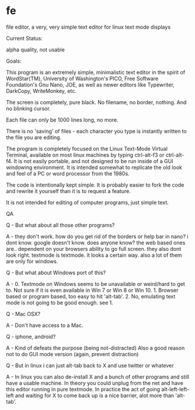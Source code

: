 # fe
file editor, a very, very simple text editor for linux text mode displays

Current Status:

alpha quality, not usable

Goals:

This program is an extremely simple, minimalistic text editor in the 
spirit of WordStar(TM), University of Washington's PICO, Free Software 
Foundation's Gnu Nano, JOE, as well as newer editors like Typewriter, 
DarkCopy, WriteMonkey, etc.

 The screen is completely, pure black. No filename, no border, nothing.
 And no blinking cursor.

 Each file can only be 1000 lines long, no more.

 There is no 'saving' of files - each character you type is instantly
 written to the file you are editing.

The program is completely focused on the Linux Text-Mode Virtual 
Terminal, available on most linux machines by typing ctrl-alt-f3 or 
ctrl-alt-f4. It is not easily portable, and not designed to be run 
inside of a GUI windowing environment. It is intended somewhat to 
replicate the old look and feel of a PC or word processor from the 
1980s.

The code is intentionally kept simple. It is probably easier to fork 
the code and rewrite it yourself than it is to request a feature.

It is not intended for editing of computer programs, just simple text.

QA

Q - But what about all those other programs?

A - they don't work. how do you get rid of the borders or help bar in nano?
 i dont know. google doesn't know. does anyone know? the web based ones are..
 dependent on your browsers ability to go full screen. they also dont look
 right. textmode is textmode. it looks a certain way. also a lot of them 
 are only for windows. 

Q - But what about Windows port of this?

A - 0. Textmode on Windows seems to be unavailable or weird/hard to get to. 
       Not sure if it is even available in Win 7 or Win 8 or Win 10. 
    1. Browser based or program based, too easy to hit 'alt-tab'. 
    2. No, emulating text mode is not going to be good enough. see 1.

Q - Mac OSX?

A - Don't have access to a Mac.

Q - iphone, android?

A - Kind of defeats the purpose (being not-distracted)
    Also a good reason not to do GUI mode version (again, prevent distraction)

Q - But in linux i can just alt-tab back to X and use twitter or whatever

A - In linux you can also de-install X and a bunch of other programs and
    still have a usable machine. In theory you could unplug from the net
    and have this editor running in pure textmode. In practice the
    act of going alt-left-left-left and waiting for X to come back up
    is a nice barrier, alot more than 'alt-tab'. 




